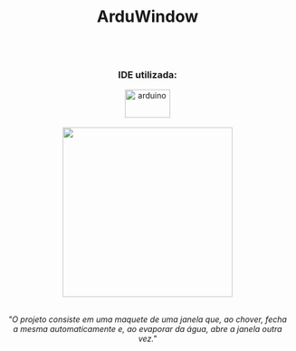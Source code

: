 <div align="center">
  <h1> ArduWindow </h1>
  <br>
  <br>
  <h3> IDE utilizada: </h2>
  <img height="50px" width="80px" alt="arduino" src="https://user-images.githubusercontent.com/102625628/194710809-2985b636-235c-4776-96ff-86eacdc7fbd4.png"/>
  <br>
  <br>
  <kbd><img height="300px" src="https://user-images.githubusercontent.com/102625628/201115291-1fe5e2a6-3b5f-4fc0-adb6-3da520abcb10.jpeg"/></kbd>
  <br>
  <br>
  <p><i>"O projeto consiste em uma maquete de uma janela que, ao chover, fecha<br> a mesma automaticamente e, ao evaporar da água, abre a janela outra vez."</i></p>
</div>
